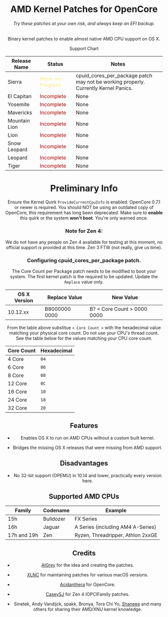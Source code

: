 <span align="center">

# AMD Kernel Patches for OpenCore
###### Try these patches at your own risk, and always keep an EFI backup.

Binary kernel patches to enable almost native AMD CPU support on OS X.

Support Chart

| Release Name | Status | Notes |
| --- | --- | --- |
| Sierra | <span style="color: #ffe985;">Work-In-Progress</span> | cpuid_cores_per_package patch may not be working properly.<br>Currently Kernel Panics. |
| El Capitan | <span style="color: #a80000;">Incomplete</span> | None |
| Yosemite | <span style="color: #a80000;">Incomplete</span> | None |
| Mavericks | <span style="color: #a80000;">Incomplete</span> | None |
| Mountain Lion | <span style="color: #a80000;">Incomplete</span> | None |
| Lion | <span style="color: #a80000;">Incomplete</span> | None |
| Snow Leopard | <span style="color: #a80000;">Incomplete</span> | None |
| Leopard | <span style="color: #a80000;">Incomplete</span> | None |
| Tiger | <span style="color: #a80000;">Incomplete</span> | None |

# Preliminary Info

Ensure the Kernel Quirk `ProvideCurrentCpuInfo` is enabled. OpenCore 0.7.1 or newer is required. You should NOT be using an outdated copy of OpenCore, this requirement has long been deprecated. Make sure to **enable** this quirk or the system **won't boot**. You're only warned once.

### Note for Zen 4:

We do not have any people on Zen 4 available for testing at this moment, no official support is provided at this time. Zen 3 FTW (not really, give us time).

### Configuring cpuid_cores_per_package patch.

The Core Count per Package patch needs to be modified to boot your system. The first kernel patch is the required to be updated. Update the `Replace` value only.

| OS X Version | Replace Value | New Value |
|----------------------|---------------|-----------|
| 10.12.xx | B8000000 0000 | B? < Core Count > 0000 0000 |

From the table above substitue `< Core Count >` with the hexadecimal value matching your physical core count. Do not use your CPU's thread count. See the table below for the values matching your CPU core count.

| Core Count | Hexadecimal |
|------------|-------------|
|   4 Core   |     `04`    |
|   6 Core   |     `06`    |
|   8 Core   |     `08`    |
|   12 Core  |     `0C`    |
|   16 Core  |     `10`    |
|   24 Core  |     `18`    |
|   32 Core  |     `20`    |

## Features

- Enables OS X to run on AMD CPUs without a custom built kernel.

- Bridges the missing OS X releases that were missing from AMD support.

## Disadvantages

- No 32-bit support (OPEMU) in 10.14 and lower, practically every version here.

## Supported AMD CPUs

|     Family    |  Codename |              Example              |
|---------------|-----------|-----------------------------------|
|      15h      | Bulldozer |             FX Series             |
|      16h      |   Jaguar  | A Series (including AM4 A-Series) |
|  17h and 19h  |    Zen    | Ryzen, Threadripper, Athlon 2xxGE |

## Credits

- [AlGrey](https://github.com/AlGreyy) for the idea and creating the patches.

- [XLNC](https://github.com/XLNCs) for maintaining patches for various macOS versions.

- [Acidanthera](https://github.com/acidanthera) for OpenCore.

- [CaseySJ](https://github.com/CaseySJ/) for Zen 4 IOPCIFamily patches.

- Sinetek, Andy Vandijck, spakk, Bronya, Tora Chi Yo, [Shaneee](https://github.com/Shaneee) and many others for sharing their AMD/XNU kernel knowledge.
